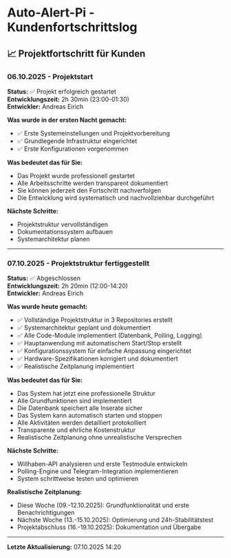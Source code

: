 # Auto-Alert-Pi - Kundenfortschrittslog

## 📈 Projektfortschritt für Kunden

### 06.10.2025 - Projektstart
**Status:** ✅ Projekt erfolgreich gestartet  
**Entwicklungszeit:** 2h 30min (23:00-01:30)  
**Entwickler:** Andreas Eirich

**Was wurde in der ersten Nacht gemacht:**
- ✅ Erste Systemeinstellungen und Projektvorbereitung
- ✅ Grundlegende Infrastruktur eingerichtet
- ✅ Erste Konfigurationen vorgenommen

**Was bedeutet das für Sie:**
- Das Projekt wurde professionell gestartet
- Alle Arbeitsschritte werden transparent dokumentiert
- Sie können jederzeit den Fortschritt nachverfolgen
- Die Entwicklung wird systematisch und nachvollziehbar durchgeführt

**Nächste Schritte:**
- Projektstruktur vervollständigen
- Dokumentationssystem aufbauen
- Systemarchitektur planen

---

### 07.10.2025 - Projektstruktur fertiggestellt
**Status:** ✅ Abgeschlossen  
**Entwicklungszeit:** 2h 20min (12:00-14:20)  
**Entwickler:** Andreas Eirich

**Was wurde heute gemacht:**
- ✅ Vollständige Projektstruktur in 3 Repositories erstellt
- ✅ Systemarchitektur geplant und dokumentiert
- ✅ Alle Code-Module implementiert (Datenbank, Polling, Logging)
- ✅ Hauptanwendung mit automatischem Start/Stop erstellt
- ✅ Konfigurationssystem für einfache Anpassung eingerichtet
- ✅ Hardware-Spezifikationen korrigiert und dokumentiert
- ✅ Realistische Zeitplanung implementiert

**Was bedeutet das für Sie:**
- Das System hat jetzt eine professionelle Struktur
- Alle Grundfunktionen sind implementiert
- Die Datenbank speichert alle Inserate sicher
- Das System kann automatisch starten und stoppen
- Alle Aktivitäten werden detailliert protokolliert
- Transparente und ehrliche Kostenstruktur
- Realistische Zeitplanung ohne unrealistische Versprechen

**Nächste Schritte:**
- Willhaben-API analysieren und erste Testmodule entwickeln
- Polling-Engine und Telegram-Integration implementieren
- System schrittweise testen und optimieren

**Realistische Zeitplanung:**
- Diese Woche (09.-12.10.2025): Grundfunktionalität und erste Benachrichtigungen
- Nächste Woche (13.-15.10.2025): Optimierung und 24h-Stabilitätstest
- Projektabschluss (16.-19.10.2025): Dokumentation und Übergabe

---
**Letzte Aktualisierung:** 07.10.2025 14:20